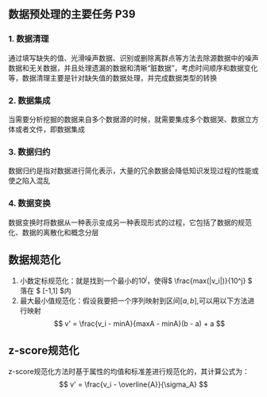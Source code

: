 ## 数据预处理的主要任务 P39
### 1. 数据清理
通过填写缺失的值、光滑噪声数据、识别或删除离群点等方法去除源数据中的噪声数据和无关数据，并且处理遗漏的数据和清晰“脏数据”，考虑时间顺序和数据变化等，数据清理主要是针对缺失值的数据处理，并完成数据类型的转换
### 2. 数据集成
当需要分析挖掘的数据来自多个数据源的时候，就需要集成多个数据哭、数据立方体或者文件，即数据集成
### 3. 数据归约
数据归约是指对数据进行简化表示，大量的冗余数据会降低知识发现过程的性能或使之陷入混乱
### 4. 数据变换
数据变换时将数据从一种表示变成另一种表现形式的过程，它包括了数据的规范化、数据的离散化和概念分层
## 数据规范化
1. 小数定标规范化：就是找到一个最小的$10^j$，使得$ \frac{max(|v_i|)}{10^j} $ 落在 $ [-1,1] $内
2. 最大最小值规范化：假设我要把一个序列映射到区间$[a,b]$,可以用以下方法进行映射
$$
v' = \frac{v_i - minA}{maxA - minA}(b - a) + a
$$

## z-score规范化
z-score规范化方法时基于属性的均值和标准差进行规范化的，其计算公式为：
$$
v' = \frac{v_i - \overline{A}}{\sigma_A}
$$
